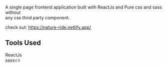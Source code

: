 A single page frontend application built with ReactJs and Pure css and sass without<br>
any css third party component.

check out: https://nature-ride.netlify.app/

## Tools Used

ReactJs<br>
sass<>
